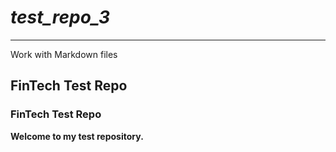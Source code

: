 # *test_repo_3*

---

Work with Markdown files

## FinTech Test Repo

### FinTech Test Repo

**Welcome to my test repository.**
